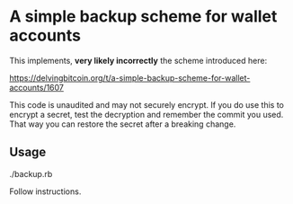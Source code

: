 # A simple backup scheme for wallet accounts

This implements, **very likely incorrectly** the scheme introduced here:

https://delvingbitcoin.org/t/a-simple-backup-scheme-for-wallet-accounts/1607

This code is unaudited and may not securely encrypt. If you do use this to encrypt
a secret, test the decryption and remember the commit you used. That way you can
restore the secret after a breaking change.

## Usage

./backup.rb

Follow instructions.
